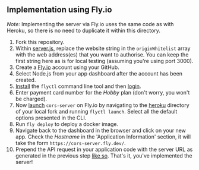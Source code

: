 ## Implementation using Fly.io

_Note:_ Implementing the server via Fly.io uses the same code as with Heroku, so there is no need to duplicate it within this directory.

1. Fork this repository.
2. Within [server.js](https://github.com/isoaxe/cors-server/blob/master/heroku/server.js#L9), replace the website string in the `originWhitelist` array with the web address(es) that you want to authorise. You can keep the first string here as is for local testing (assuming you're using port 3000).
3. Create a [Fly.io](https://fly.io/app/sign-up) account using your GitHub.
4. Select Node.js from your app dashboard after the account has been created.
5. [Install](https://fly.io/docs/hands-on/install-flyctl) the `flyctl` command line tool and then [login](https://fly.io/docs/getting-started/log-in-to-fly).
6. Enter payment card number for the _Hobby_ plan (don't worry, you won't be charged).
7. Now [launch](https://fly.io/docs/languages-and-frameworks/node/#launch-the-app-on-fly) `cors-server` on Fly.io by navigating to the [heroku](https://github.com/isoaxe/cors-server/tree/master/heroku) directory of your local fork and running `flyctl launch`. Select all the default options presented in the CLI.
8. Run `fly deploy` to deploy a docker image.
9. Navigate back to the dashboard in the browser and click on your new app. Check the _Hostname_ in the 'Application Information' section, it will take the form `https://cors-server.fly.dev/`.
10. Prepend the API request in your application code with the server URL as generated in the previous step [like so](https://github.com/isoaxe/ravenous/blob/master/src/util/searchYelp.js#L10). That's it, you've implemented the server!